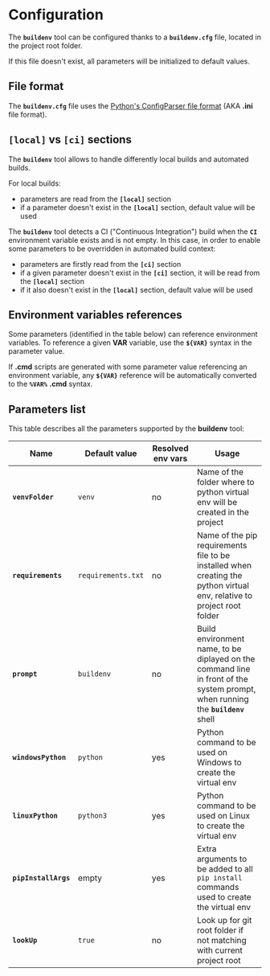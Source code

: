 # Configuration

The **`buildenv`** tool can be configured thanks to a **`buildenv.cfg`** file, located in the project root folder.

If this file doesn't exist, all parameters will be initialized to default values.

## File format

The **`buildenv.cfg`** file uses the [Python's ConfigParser file format](https://docs.python.org/3/library/configparser.html) (AKA **.ini** file format).

## **`[local]`** vs **`[ci]`** sections

The **`buildenv`** tool allows to handle differently local builds and automated builds.

For local builds:
* parameters are read from the **`[local]`** section
* if a parameter doesn't exist in the **`[local]`** section, default value will be used

The **`buildenv`** tool detects a CI ("Continuous Integration") build when the **`CI`** environment variable exists and is not empty.
In this case, in order to enable some parameters to be overridden in automated build context:
* parameters are firstly read from the **`[ci]`** section
* if a given parameter doesn't exist in the **`[ci]`** section, it will be read from the **`[local]`** section
* if it also doesn't exist in the **`[local]`** section, default value will be used

## Environment variables references

Some parameters (identified in the table below) can reference environment variables. To reference a given **VAR** variable, use the **`${VAR}`** syntax in the parameter value.

If **.cmd** scripts are generated with some parameter value referencing an environment variable, any **`${VAR}`** reference will be automatically converted to the **`%VAR%`** **.cmd** syntax.

## Parameters list

This table describes all the parameters supported by the **buildenv** tool:

|Name                   |Default value          |Resolved env vars|Usage|
|-                      |-                      |-                |-
|**`venvFolder`**       | `venv`                | no  | Name of the folder where to python virtual env will be created in the project
|**`requirements`**     | `requirements.txt`    | no  | Name of the pip requirements file to be installed when creating the python virtual env, relative to project root folder
|**`prompt`**           | `buildenv`            | no  | Build environment name, to be diplayed on the command line in front of the system prompt, when running the **`buildenv`** shell
|**`windowsPython`**    | `python`              | yes | Python command to be used on Windows to create the virtual env
|**`linuxPython`**      | `python3`             | yes | Python command to be used on Linux to create the virtual env
|**`pipInstallArgs`**   | empty                 | yes | Extra arguments to be added to all `pip install` commands used to create the virtual env
|**`lookUp`**           | `true`                | no  | Look up for git root folder if not matching with current project root

